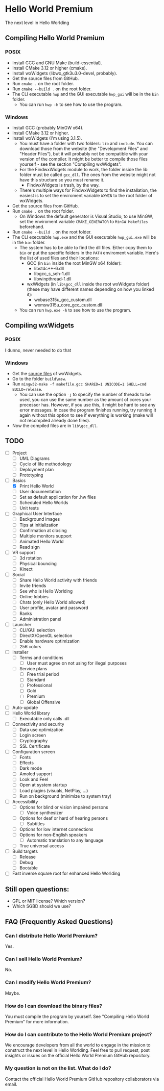 # Hello World Premium

The next level in Hello Worlding

## Compiling Hello World Premium

### POSIX

- Install GCC and GNU Make (build-essential).
- Install CMake 3.12 or higher (cmake).
- Install wxWidgets (libwx_gtk3u3.0-devel, probably).
- Get the source files from GitHub.
- Run `cmake .` on the root folder.
- Run `cmake --build .` on the root folder.
- The CLI executable `hwp` and the GUI executable `hwp_gui` will be in the `bin` folder.
	- You can run `hwp -h` to see how to use the program.

### Windows

- Install GCC (probably MinGW x64).
- Install CMake 3.12 or higher.
- Install wxWidgets (I'm using 3.1.5).
	- You must have a folder with two folders: `lib` and `include`. You can download those from the website (the "Development Files" and "Header Files"), but it will probably not be compatible with your version of the compiler. It might be better to compile those files yourself - see the section "Compiling wxWidgets".
	- For the FindwxWidgets module to work, the folder inside the lib folder must be called `gcc_dll`. The ones from the website might not have this structure so you must rename it.
		- FindwxWidgets is trash, by the way.
	- There's multiple ways for FindwxWidgets to find the installation, the easiest is to set the enviroment variable `WXWIN` to the root folder of wxWidgets.
- Get the source files from GitHub.
- Run `cmake .` on the root folder.
	- On Windows the default generator is Visual Studio, to use MinGW, set the enviroment variable `CMAKE_GENERATOR` to `MinGW Makefiles` beforehand.
- Run `cmake --build .` on the root folder.
- The CLI executable `hwp.exe` and the GUI executable `hwp_gui.exe` will be in the `bin` folder.
	- The system has to be able to find the dll files. Either copy them to `bin` or put the specific folders in the `PATH` enviroment variable. Here's the list of used files and their locations:		
		- GCC (in `bin` inside the root MinGW x64 folder):
			- libstdc++-6.dll
			- libgcc_s_seh-1.dll
			- libwinpthread-1.dll
		- wxWidgets (in `lib\gcc_dll` inside the root wxWidgets folder) (these may have different names depending on how you linked it):
			- wxbase315u_gcc_custom.dll
			- wxmsw315u_core_gcc_custom.dll
	- You can run `hwp.exe -h` to see how to use the program.

## Compiling wxWidgets

### POSIX

I dunno, never needed to do that

### Windows

- Get the [source files](https://www.wxwidgets.org/downloads/) of wxWidgets.
- Go to the folder `build\msw`.
- Run `mingw32-make -f makefile.gcc SHARED=1 UNICODE=1 SHELL=cmd BUILD=release`.
	- You can use the option `-j` to specify the number of threads to be used, you can use the same number as the amount of cores your processor has. However, if you use this, it might be hard to see any error messages. In case the program finishes running, try running it again without this option to see if everything is working (make will not recompiled already done files).
- Now the compiled files are in `lib\gcc_dll`.

## TODO
- [ ] Project
	- [ ] UML Diagrams
	- [ ] Cycle of life methodology
	- [ ] Deployment plan
	- [ ] Prototyping
- [ ] Basics
	- [x] Print Hello World
	- [ ] User documentation
	- [ ] Set as default application for .hw files
	- [ ] Scheduled Hello Worlds
	- [ ] Unit tests
- [ ] Graphical User Interface
	- [ ] Background images
	- [ ] Tips at initialization
	- [ ] Confirmation at closing
	- [ ] Multiple monitors support
	- [ ] Animated Hello World
	- [ ] Read sign
- [ ] VR support
	- [ ] 3d rotation
	- [ ] Physical bouncing
	- [ ] Kinect
- [ ] Social
	- [ ] Share Hello World activity with friends
	- [ ] Invite friends
	- [ ] See who is Hello Worlding
	- [ ] Online lobbies
	- [ ] Chats (only Hello World allowed)
	- [ ] User profile, avatar and password
	- [ ] Ranks
	- [ ] Administration panel
- [ ] Launcher
	- [ ] CLI/GUI selection
	- [ ] DirectX/OpenGL selection
	- [ ] Enable hardware optimization
	- [ ] 256 colors
- [ ] Installer
	- [ ] Terms and conditions
		- [ ] User must agree on not using for illegal purposes
	- [ ] Service plans
		- [ ] Free trial period
		- [ ] Standard
		- [ ] Professional
		- [ ] Gold
		- [ ] Premium
		- [ ] Global Offensive
- [ ] Auto-update
- [ ] Hello World library
	- [ ] Executable only calls .dll
- [ ] Connectivity and security
	- [ ] Data use optimization
	- [ ] Login screen
	- [ ] Cryptography
	- [ ] SSL Certificate
- [ ] Configuration screen
	- [ ] Fonts
	- [ ] Effects
	- [ ] Dark mode
	- [ ] Amoled support
	- [ ] Look and Feel
	- [ ] Open at system startup
	- [ ] Load plugins (visuals, NetPlay, ...)
	- [ ] Run on background (minimize to system tray)
- [ ] Accessibility
	- [ ] Options for blind or vision impaired persons
		- [ ] Voice synthesizer
	- [ ] Options for deaf or hard of hearing persons
		- [ ] Subtitles
	- [ ] Options for low internet connections
	- [ ] Options for non-English speakers
		- [ ] Automatic translation to any language
	- [ ] True universal access
- [ ] Build targets
	- [ ] Release
	- [ ] Debug
	- [ ] Bootable
- [ ] Fast inverse square root for enhanced Hello Worlding

## Still open questions:

* GPL or MIT license? Which version? 
* Which SGBD should we use?

## FAQ (Frequently Asked Questions)

### Can I distribute Hello World Premium?

Yes.

### Can I sell Hello World Premium?

No.

### Can I modify Hello World Premium?

Maybe.

### How do I can download the binary files?

You must compile the program by yourself. See "Compiling Hello World Premium" for more information.

### How do I can contribute to the Hello World Premium project?

We encourage developers from all the world to engage in the mission to construct the next level in Hello Worlding. Feel free to pull request, post insights or issues on the official Hello World Premium GitHub repository.

### My question is not on the list. What do I do?

Contact the official Hello World Premium GitHub repository collaborators via email.